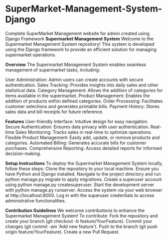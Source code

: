 # SuperMarket-Management-System-Django
Complete SuperMarket Management website for admin created using Django Framework
**Supermarket Management System**
Welcome to the Supermarket Management System repository! This system is developed using the Django framework to provide an efficient solution for managing supermarket operations.

**Overview**
The Supermarket Management System enables seamless management of supermarket tasks, including:

User Administration: Admin users can create accounts with secure authentication.
Sales Tracking: Provides insights into daily sales and other statistical data.
Category Management: Allows the addition of categories for items available in the supermarket.
Product Management: Enables the addition of products within defined categories.
Order Processing: Facilitates customer selections and generates printable bills.
Payment History: Stores sales data and bill receipts for future reference.

**Features**
User-friendly Interface: Intuitive design for easy navigation.
Secure Authentication: Ensures data privacy with user authentication.
Real-time Sales Monitoring: Tracks sales in real-time to optimize operations.
Flexible Product Management: Easily add, update, or remove products and categories.
Automated Billing: Generates accurate bills for customer purchases.
Comprehensive Reporting: Access detailed reports for informed decision-making.

**Setup Instructions**
To deploy the Supermarket Management System locally, follow these steps:
Clone the repository to your local machine.
Ensure you have Python and Django installed.
Navigate to the project directory and run python manage.py migrate to apply migrations.
Create a superuser account using python manage.py createsuperuser.
Start the development server with python manage.py runserver.
Access the system via your web browser at http://localhost:8000.
Log in with the superuser credentials to access administrative functionalities.

**Contribution Guidelines**
We welcome contributions to enhance the Supermarket Management System! To contribute:
Fork the repository and create your branch (git checkout -b feature/YourFeature).
Commit your changes (git commit -am 'Add new feature').
Push to the branch (git push origin feature/YourFeature).
Create a new Pull Request.
